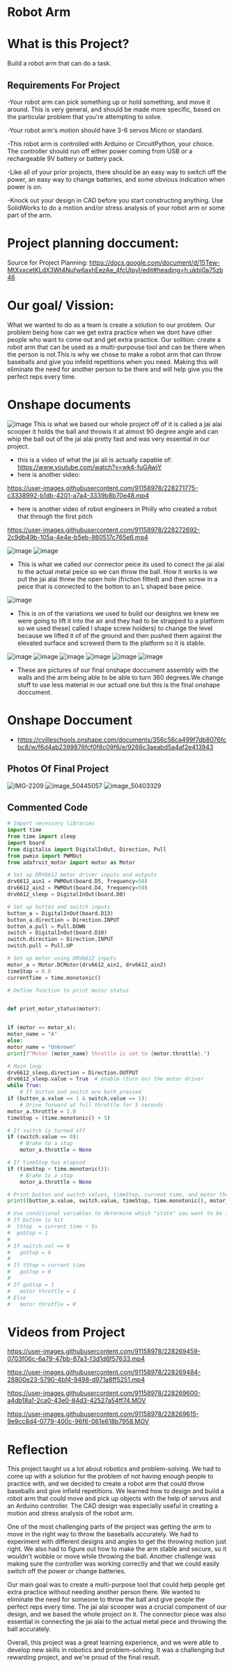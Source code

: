 # Robot Arm
# What is this Project? 
Build a robot arm that can do a task.

## Requirements For Project 
-Your robot arm can pick something up or hold something, and move it around.  This is very general, and should be made more specific, based on the particular problem that you're attempting to solve.

-Your robot arm's motion should have 3-6 servos Micro or standard. 

-This robot arm is controlled with Arduino or CircuitPython, your choice.  The controller should run off either power coming from USB or a rechargeable 9V battery or battery pack.

-Like all of your prior projects, there should be an easy way to switch off the power, an easy way to change batteries, and some obvious indication when power is on.

-Knock out your design in CAD before you start constructing anything.  Use SolidWorks to do a motion and/or stress analysis of your robot arm or some part of the arm. 

# Project planning doccument:
Source for Project Planning:
https://docs.google.com/document/d/15Tew-MtXxxcetKLdX3Wt4Nufw6axhEezAe_4fcUIpyI/edit#heading=h.ukbi0a75zb46 

# Our goal/ Vission:
What we wanted to do as a team is create a solution to our problem. Our problem being how can we get extra practice when we dont have other people who want to come out and get extra practice. Our solition: create a robot arm that can be used as a multi-purpouse tool and can be there when the person is not.This is why we chose to make a robot arm that can throw baseballs and give you infeild repetitions when you need. Making this will eliminate the need for another person to be there and will help give you the perfect reps every time.

# Onshape documents 
![image](https://user-images.githubusercontent.com/113116205/228252030-547f0788-dd24-46d4-897a-e9394a541afd.png)
This is what we based our whole project off of it is called a jai alai scooper it holds the ball and throwis it at almost 90 degree angle and can whip the ball out of the jai alai pretty fast and was very essential in our project.

- this is a video of what the jai ali is actually capable of: https://www.youtube.com/watch?v=wk4-fuGAwjY
- here is another video:


https://user-images.githubusercontent.com/91158978/228271775-c3338992-b1db-4201-a7a4-3339b8b70e48.mp4
- here is another video of robot engineers in Philly who created a robot that through the first pitch

https://user-images.githubusercontent.com/91158978/228272692-2c9db49b-105a-4e4e-b5eb-860517c765e6.mp4







![image](https://user-images.githubusercontent.com/113116205/228253333-abcd3984-5490-450f-a9f3-8cc0a87c59f8.png)
![image](https://user-images.githubusercontent.com/113116205/228253504-3adfd3d6-4590-47cb-87a2-462effc2bb48.png)

- This is what we called our connector peice its used to conect the jai alai to the actual metal peice so we can throw the ball. How it works is we put the jai alai threw the open hole (friction fitted) and then screw in a peice that is connected to the botton to an L shaped base peice.

![image](https://user-images.githubusercontent.com/113116205/228255034-a1f2eb2d-ef10-4b09-9f2b-514ce2137940.png)

- This is on of the variations we used to build our desighns we knew we were going to lift it into the air and they had to be strapped to a platform so we used these( called l shape screw holders) to change the level because we lifted it of of the ground and then pushed them against the elevated surface and screwed them to the platform so it is stable.

![image](https://user-images.githubusercontent.com/113116205/228258049-55a11193-5c70-4fb2-8930-6919004440f8.png)
![image](https://user-images.githubusercontent.com/113116205/228258162-3137ef31-c18f-4a48-8ee1-6aedd0001f3f.png)
![image](https://user-images.githubusercontent.com/113116205/228258294-2da5d978-8b1b-469a-9ef8-278d7af61137.png)
![image](https://user-images.githubusercontent.com/113116205/228258455-16e856e2-5c4f-42de-82e5-58dae5b6e186.png)
![image](https://user-images.githubusercontent.com/113116205/228258660-affc144c-b90f-4056-8be8-3a65e897cd77.png)
![image](https://user-images.githubusercontent.com/113116205/228258746-dd44368d-8829-4be7-8636-70b526c16bc0.png)

- These are pictures of our final onshape doccument assembly with the walls and the arm being able to be able to turn 360 degrees.We change stuff to use less material in our actuall one but this is the final onshape doccument. 

# Onshape Doccument 
- https://cvilleschools.onshape.com/documents/356c56ca499f7db8076fcbc8/w/f6d4ab2399876fcf0f8c09f6/e/9266c3aeabd5a4af2e413943

## Photos Of Final Project
![IMG-2209](https://user-images.githubusercontent.com/91158978/228259502-d665096a-e785-485d-af83-426343239fdc.jpg)
![image_50445057](https://user-images.githubusercontent.com/91158978/228259522-ee10264c-3d3c-477f-a468-ec29ad1d4b8e.JPG)
![image_50403329](https://user-images.githubusercontent.com/91158978/228259537-6af1d40e-7f32-4f0e-8347-183dfa58d45a.JPG)

## Commented Code
```python
# Import necessary libraries
import time
from time import sleep
import board
from digitalio import DigitalInOut, Direction, Pull
from pwmio import PWMOut
from adafruit_motor import motor as Motor

# Set up DRV6612 motor driver inputs and outputs
drv6612_ain1 = PWMOut(board.D5, frequency=50)
drv6612_ain2 = PWMOut(board.D4, frequency=50)
drv6612_sleep = DigitalInOut(board.D0)

# Set up button and switch inputs
button_a = DigitalInOut(board.D13)
button_a.direction = Direction.INPUT
button_a.pull = Pull.DOWN
switch = DigitalInOut(board.D10)
switch.direction = Direction.INPUT
switch.pull = Pull.UP

# Set up motor using DRV6612 inputs
motor_a = Motor.DCMotor(drv6612_ain1, drv6612_ain2)
timeStop = 0.0
currentTime = time.monotonic()

# Define function to print motor status


def print_motor_status(motor):


if (motor == motor_a):
motor_name = "A"
else:
motor_name = "Unknown"
print(f"Motor {motor_name} throttle is set to {motor.throttle}.")

# Main loop
drv6612_sleep.direction = Direction.OUTPUT
drv6612_sleep.value = True  # enable (turn on) the motor driver
while True:
    # If button and switch are both pressed
if (button_a.value == 1 & switch.value == 1):
    # Drive forward at full throttle for 5 seconds
motor_a.throttle = 1.0
timeStop = (time.monotonic() + 5)

# If switch is turned off
if (switch.value == 0):
    # Brake to a stop
    motor_a.throttle = None

# If timeStop has elapsed
if (timeStop < time.monotonic()):
    # Brake to a stop
    motor_a.throttle = None

# Print button and switch values, timeStop, current time, and motor throttle
print((button_a.value, switch.value, timeStop, time.monotonic(), motor_a.throttle))

# Use conditional variables to determine which "state" you want to be in
# If button is hit
#  tStop  = current time + 5s
#  goStop = 1
#
# If switch.val == 0
#   goStop = 0
#
# If tStop < current time
#   goStop = 0
#
# If goStop = 1
#   motor throttle = 1
# Else
#   motor throttle = 0
```
# Videos from Project

https://user-images.githubusercontent.com/91158978/228269459-0703f06c-6a79-47bb-87a3-f3d1d6f57633.mp4


https://user-images.githubusercontent.com/91158978/228269484-28800e23-5790-4bf4-9498-d971a8ff5251.mp4



https://user-images.githubusercontent.com/91158978/228269600-a4db18a1-2ca0-43e0-84d3-42527a54ff74.MOV



https://user-images.githubusercontent.com/91158978/228269615-9e9cc8d4-0779-400c-96f6-061e618b7958.MOV



# Reflection
This project taught us a lot about robotics and problem-solving. We had to come up with a solution for the problem of not having enough people to practice with, and we decided to create a robot arm that could throw baseballs and give infield repetitions. We learned how to design and build a robot arm that could move and pick up objects with the help of servos and an Arduino controller. The CAD design was especially useful in creating a motion and stress analysis of the robot arm.

One of the most challenging parts of the project was getting the arm to move in the right way to throw the baseballs accurately. We had to experiment with different designs and angles to get the throwing motion just right. We also had to figure out how to make the arm stable and secure, so it wouldn't wobble or move while throwing the ball. Another challenge was making sure the controller was working correctly and that we could easily switch off the power or change batteries.

Our main goal was to create a multi-purpose tool that could help people get extra practice without needing another person there. We wanted to eliminate the need for someone to throw the ball and give people the perfect reps every time. The jai alai scooper was a crucial component of our design, and we based the whole project on it. The connector piece was also essential in connecting the jai alai to the actual metal piece and throwing the ball accurately.

Overall, this project was a great learning experience, and we were able to develop new skills in robotics and problem-solving. It was a challenging but rewarding project, and we're proud of the final result.
